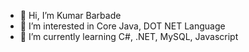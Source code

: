 - 👋 Hi, I’m Kumar Barbade
- 👀 I’m interested in Core Java, DOT NET Language
- 🌱 I’m currently learning C#, .NET, MySQL, Javascript 


<!---
KumarBarbade/KumarBarbade is a ✨ special ✨ repository because its `README.md` (this file) appears on your GitHub profile.
You can click the Preview link to take a look at your changes.
--->
